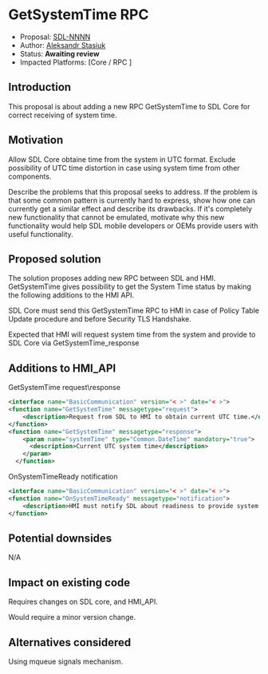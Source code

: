 # GetSystemTime RPC

* Proposal: [SDL-NNNN](NNNN-filename.md)
* Author: [Aleksandr Stasiuk](https://github.com/AStasiuk)
* Status: **Awaiting review**
* Impacted Platforms: [Core / RPC ]

## Introduction

This proposal is about adding a new RPC GetSystemTime to SDL Core for correct receiving of system time.


## Motivation

Allow SDL Core obtaine time from the system in UTC format. Exclude possibility of UTC time distortion in case using system time from other components.

Describe the problems that this proposal seeks to address. If the problem is that some common pattern is currently hard to express, show how one can currently get a similar effect and describe its drawbacks. If it's completely new functionality that cannot be emulated, motivate why this new functionality would help SDL mobile developers or OEMs provide users with useful functionality.

## Proposed solution


The solution proposes adding new RPC between SDL and HMI.  GetSystemTime gives possibility to get the System Time status by making the following additions to the HMI API.

SDL Core must send this GetSystemTime RPC to HMI in case of Policy Table Update procedure and before Security TLS Handshake.

Expected that HMI will request system time from the system and provide to SDL Core via GetSystemTime_response

## Additions to HMI_API

GetSystemTime request\response

```xml
<interface name="BasicCommunication" version="< >" date="< >">
<function name="GetSystemTime" messagetype="request">
    <description>Request from SDL to HMI to obtain current UTC time.</description>
</function>
<function name="GetSystemTime" messagetype="response">
    <param name="systemTime" type="Common.DateTime" mandatory="true">
      <description>Current UTC system time</description>
    </param>
  </function>
```
OnSystemTimeReady notification

```xml
<interface name="BasicCommunication" version="< >" date="< >">
<function name="OnSystemTimeReady" messagetype="notification">
    <description>HMI must notify SDL about readiness to provide system time.</description>
</function>
```

## Potential downsides

N/A

## Impact on existing code

Requires changes on SDL core,  and HMI_API.

Would require a minor version change.

## Alternatives considered

Using mqueue signals mechanism.
